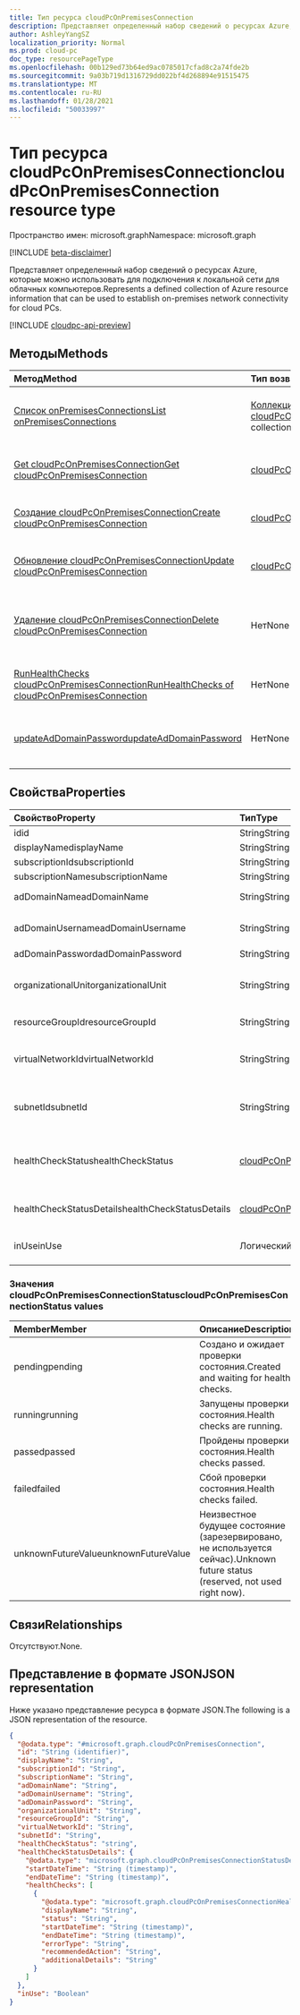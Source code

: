 ```yaml
---
title: Тип ресурса cloudPcOnPremisesConnection
description: Представляет определенный набор сведений о ресурсах Azure, которые можно использовать для подключения к локальной сети для облачных компьютеров.
author: AshleyYangSZ
localization_priority: Normal
ms.prod: cloud-pc
doc_type: resourcePageType
ms.openlocfilehash: 00b129ed73b64ed9ac0785017cfad8c2a74fde2b
ms.sourcegitcommit: 9a03b719d1316729dd022bf4d268894e91515475
ms.translationtype: MT
ms.contentlocale: ru-RU
ms.lasthandoff: 01/28/2021
ms.locfileid: "50033997"
---
```

# <a name="cloudpconpremisesconnection-resource-type"></a><span data-ttu-id="b7003-103">Тип ресурса cloudPcOnPremisesConnection</span><span class="sxs-lookup"><span data-stu-id="b7003-103">cloudPcOnPremisesConnection resource type</span></span>

<span data-ttu-id="b7003-104">Пространство имен: microsoft.graph</span><span class="sxs-lookup"><span data-stu-id="b7003-104">Namespace: microsoft.graph</span></span>

[!INCLUDE [beta-disclaimer](../../includes/beta-disclaimer.md)]

<span data-ttu-id="b7003-105">Представляет определенный набор сведений о ресурсах Azure, которые можно использовать для подключения к локальной сети для облачных компьютеров.</span><span class="sxs-lookup"><span data-stu-id="b7003-105">Represents a defined collection of Azure resource information that can be used to establish on-premises network connectivity for cloud PCs.</span></span>

[!INCLUDE [cloudpc-api-preview](../../includes/cloudpc-api-preview.md)]

## <a name="methods"></a><span data-ttu-id="b7003-106">Методы</span><span class="sxs-lookup"><span data-stu-id="b7003-106">Methods</span></span>

|<span data-ttu-id="b7003-107">Метод</span><span class="sxs-lookup"><span data-stu-id="b7003-107">Method</span></span>|<span data-ttu-id="b7003-108">Тип возвращаемых данных</span><span class="sxs-lookup"><span data-stu-id="b7003-108">Return type</span></span>|<span data-ttu-id="b7003-109">Описание</span><span class="sxs-lookup"><span data-stu-id="b7003-109">Description</span></span>|
|:---|:---|:---|
|[<span data-ttu-id="b7003-110">Список onPremisesConnections</span><span class="sxs-lookup"><span data-stu-id="b7003-110">List onPremisesConnections</span></span>](../api/virtualendpoint-list-onpremisesconnections.md)|<span data-ttu-id="b7003-111">[Коллекция cloudPcOnPremisesConnection](../resources/cloudpconpremisesconnection.md)</span><span class="sxs-lookup"><span data-stu-id="b7003-111">[cloudPcOnPremisesConnection](../resources/cloudpconpremisesconnection.md) collection</span></span>|<span data-ttu-id="b7003-112">Список свойств и связей объектов [cloudPcOnPremisesConnection.](../resources/cloudpconpremisesconnection.md)</span><span class="sxs-lookup"><span data-stu-id="b7003-112">List properties and relationships of the [cloudPcOnPremisesConnection](../resources/cloudpconpremisesconnection.md) objects.</span></span>|
|[<span data-ttu-id="b7003-113">Get cloudPcOnPremisesConnection</span><span class="sxs-lookup"><span data-stu-id="b7003-113">Get cloudPcOnPremisesConnection</span></span>](../api/cloudpconpremisesconnection-get.md)|[<span data-ttu-id="b7003-114">cloudPcOnPremisesConnection</span><span class="sxs-lookup"><span data-stu-id="b7003-114">cloudPcOnPremisesConnection</span></span>](../resources/cloudpconpremisesconnection.md)|<span data-ttu-id="b7003-115">Чтение свойств и связей объекта [cloudPcOnPremisesConnection.](../resources/cloudpconpremisesconnection.md)</span><span class="sxs-lookup"><span data-stu-id="b7003-115">Read the properties and relationships of the [cloudPcOnPremisesConnection](../resources/cloudpconpremisesconnection.md) object.</span></span>|
|[<span data-ttu-id="b7003-116">Создание cloudPcOnPremisesConnection</span><span class="sxs-lookup"><span data-stu-id="b7003-116">Create cloudPcOnPremisesConnection</span></span>](../api/virtualendpoint-post-onpremisesconnections.md)|[<span data-ttu-id="b7003-117">cloudPcOnPremisesConnection</span><span class="sxs-lookup"><span data-stu-id="b7003-117">cloudPcOnPremisesConnection</span></span>](../resources/cloudpconpremisesconnection.md)|<span data-ttu-id="b7003-118">Создание объекта [cloudPcOnPremisesConnection.](../resources/cloudpconpremisesconnection.md)</span><span class="sxs-lookup"><span data-stu-id="b7003-118">Create a new [cloudPcOnPremisesConnection](../resources/cloudpconpremisesconnection.md) object.</span></span>|
|[<span data-ttu-id="b7003-119">Обновление cloudPcOnPremisesConnection</span><span class="sxs-lookup"><span data-stu-id="b7003-119">Update cloudPcOnPremisesConnection</span></span>](../api/cloudpconpremisesconnection-update.md)|[<span data-ttu-id="b7003-120">cloudPcOnPremisesConnection</span><span class="sxs-lookup"><span data-stu-id="b7003-120">cloudPcOnPremisesConnection</span></span>](../resources/cloudpconpremisesconnection.md)|<span data-ttu-id="b7003-121">Обновление свойств объекта [cloudPcOnPremisesConnection.](../resources/cloudpconpremisesconnection.md)</span><span class="sxs-lookup"><span data-stu-id="b7003-121">Update the properties of a [cloudPcOnPremisesConnection](../resources/cloudpconpremisesconnection.md) object.</span></span>|
|[<span data-ttu-id="b7003-122">Удаление cloudPcOnPremisesConnection</span><span class="sxs-lookup"><span data-stu-id="b7003-122">Delete cloudPcOnPremisesConnection</span></span>](../api/cloudpconpremisesconnection-delete.md)|<span data-ttu-id="b7003-123">Нет</span><span class="sxs-lookup"><span data-stu-id="b7003-123">None</span></span>|<span data-ttu-id="b7003-124">Удаление объекта [cloudPcOnPremisesConnection.](../resources/cloudpconpremisesconnection.md)</span><span class="sxs-lookup"><span data-stu-id="b7003-124">Delete a [cloudPcOnPremisesConnection](../resources/cloudpconpremisesconnection.md) object.</span></span> <span data-ttu-id="b7003-125">Нельзя удалить используемую связь.</span><span class="sxs-lookup"><span data-stu-id="b7003-125">You can’t delete an connection that’s in use.</span></span>|
|[<span data-ttu-id="b7003-126">RunHealthChecks cloudPcOnPremisesConnection</span><span class="sxs-lookup"><span data-stu-id="b7003-126">RunHealthChecks of cloudPcOnPremisesConnection</span></span>](../api/cloudpconpremisesconnection-runhealthcheck.md)|<span data-ttu-id="b7003-127">Нет</span><span class="sxs-lookup"><span data-stu-id="b7003-127">None</span></span>|<span data-ttu-id="b7003-128">Запустите проверки состояния [cloudPcOnPremisesConnection.](../resources/cloudpconpremisesconnection.md)</span><span class="sxs-lookup"><span data-stu-id="b7003-128">Run health checks on the [cloudPcOnPremisesConnection](../resources/cloudpconpremisesconnection.md).</span></span>|
|[<span data-ttu-id="b7003-129">updateAdDomainPassword</span><span class="sxs-lookup"><span data-stu-id="b7003-129">updateAdDomainPassword</span></span>](../api/cloudpconpremisesconnection-updateaddomainpassword.md)|<span data-ttu-id="b7003-130">Нет</span><span class="sxs-lookup"><span data-stu-id="b7003-130">None</span></span>|<span data-ttu-id="b7003-131">Обновление пароля домена AD для успешного [cloudPcOnPremisesConnection.](../resources/cloudpconpremisesconnection.md)</span><span class="sxs-lookup"><span data-stu-id="b7003-131">Update AD domain password for a successful [cloudPcOnPremisesConnection](../resources/cloudpconpremisesconnection.md).</span></span>|

## <a name="properties"></a><span data-ttu-id="b7003-132">Свойства</span><span class="sxs-lookup"><span data-stu-id="b7003-132">Properties</span></span>

|<span data-ttu-id="b7003-133">Свойство</span><span class="sxs-lookup"><span data-stu-id="b7003-133">Property</span></span>|<span data-ttu-id="b7003-134">Тип</span><span class="sxs-lookup"><span data-stu-id="b7003-134">Type</span></span>|<span data-ttu-id="b7003-135">Описание</span><span class="sxs-lookup"><span data-stu-id="b7003-135">Description</span></span>|
|:---|:---|:---|
|<span data-ttu-id="b7003-136">id</span><span class="sxs-lookup"><span data-stu-id="b7003-136">id</span></span>|<span data-ttu-id="b7003-137">String</span><span class="sxs-lookup"><span data-stu-id="b7003-137">String</span></span>|<span data-ttu-id="b7003-138">Уникальный идентификатор локального подключения.</span><span class="sxs-lookup"><span data-stu-id="b7003-138">Unique identifier for the on-premises connection.</span></span> <span data-ttu-id="b7003-139">Только для чтения.</span><span class="sxs-lookup"><span data-stu-id="b7003-139">Read-only.</span></span>|
|<span data-ttu-id="b7003-140">displayName</span><span class="sxs-lookup"><span data-stu-id="b7003-140">displayName</span></span>|<span data-ttu-id="b7003-141">String</span><span class="sxs-lookup"><span data-stu-id="b7003-141">String</span></span>|<span data-ttu-id="b7003-142">Отображаемого имени для локального подключения.</span><span class="sxs-lookup"><span data-stu-id="b7003-142">The display name for the on-premises connection.</span></span>|
|<span data-ttu-id="b7003-143">subscriptionId</span><span class="sxs-lookup"><span data-stu-id="b7003-143">subscriptionId</span></span>|<span data-ttu-id="b7003-144">String</span><span class="sxs-lookup"><span data-stu-id="b7003-144">String</span></span>|<span data-ttu-id="b7003-145">ИД целевой подписки Azure, связанной с клиентом.</span><span class="sxs-lookup"><span data-stu-id="b7003-145">The ID of the target Azure subscription that’s associated with your tenant.</span></span>|
|<span data-ttu-id="b7003-146">subscriptionName</span><span class="sxs-lookup"><span data-stu-id="b7003-146">subscriptionName</span></span>|<span data-ttu-id="b7003-147">String</span><span class="sxs-lookup"><span data-stu-id="b7003-147">String</span></span>|<span data-ttu-id="b7003-148">Имя целевой подписки Azure.</span><span class="sxs-lookup"><span data-stu-id="b7003-148">The name of the target Azure subscription.</span></span> <span data-ttu-id="b7003-149">Только для чтения.</span><span class="sxs-lookup"><span data-stu-id="b7003-149">Read-only.</span></span>|
|<span data-ttu-id="b7003-150">adDomainName</span><span class="sxs-lookup"><span data-stu-id="b7003-150">adDomainName</span></span>|<span data-ttu-id="b7003-151">String</span><span class="sxs-lookup"><span data-stu-id="b7003-151">String</span></span>|<span data-ttu-id="b7003-152">Полное доменное имя домена Active Directory, к который требуется присоединиться.</span><span class="sxs-lookup"><span data-stu-id="b7003-152">The fully qualified domain name (FQDN) of the Active Directory domain you want to join.</span></span>|
|<span data-ttu-id="b7003-153">adDomainUsername</span><span class="sxs-lookup"><span data-stu-id="b7003-153">adDomainUsername</span></span>|<span data-ttu-id="b7003-154">String</span><span class="sxs-lookup"><span data-stu-id="b7003-154">String</span></span>|<span data-ttu-id="b7003-155">Имя пользователя учетной записи Active Directory (учетной записи пользователя или службы), которая имеет разрешения на создание объектов-компьютеров в Active Directory.</span><span class="sxs-lookup"><span data-stu-id="b7003-155">The username of an Active Directory account (user or service account) that has permissions to create computer objects in Active Directory.</span></span> <span data-ttu-id="b7003-156">Необходимый формат: admin@contoso.com.</span><span class="sxs-lookup"><span data-stu-id="b7003-156">Required format: admin@contoso.com.</span></span>|
|<span data-ttu-id="b7003-157">adDomainPassword</span><span class="sxs-lookup"><span data-stu-id="b7003-157">adDomainPassword</span></span>|<span data-ttu-id="b7003-158">String</span><span class="sxs-lookup"><span data-stu-id="b7003-158">String</span></span>|<span data-ttu-id="b7003-159">Пароль, связанный с adDomainUsername.</span><span class="sxs-lookup"><span data-stu-id="b7003-159">The password associated with adDomainUsername.</span></span>|
|<span data-ttu-id="b7003-160">organizationalUnit</span><span class="sxs-lookup"><span data-stu-id="b7003-160">organizationalUnit</span></span>|<span data-ttu-id="b7003-161">String</span><span class="sxs-lookup"><span data-stu-id="b7003-161">String</span></span>|<span data-ttu-id="b7003-162">Подразделение, в котором создается учетная запись компьютера.</span><span class="sxs-lookup"><span data-stu-id="b7003-162">The organizational unit (OU) in which the computer account is created.</span></span> <span data-ttu-id="b7003-163">Если оставить значение null, используется OU, настроенное в качестве используемого по умолчанию (известного контейнера объектов компьютера) в домене Active Directory ..</span><span class="sxs-lookup"><span data-stu-id="b7003-163">If left null, the OU that’s configured as the default (a well-known computer object container) in your Active Directory domain (OU) is used.</span></span> <span data-ttu-id="b7003-164">Необязательный параметр.</span><span class="sxs-lookup"><span data-stu-id="b7003-164">Optional.</span></span>|
|<span data-ttu-id="b7003-165">resourceGroupId</span><span class="sxs-lookup"><span data-stu-id="b7003-165">resourceGroupId</span></span>|<span data-ttu-id="b7003-166">String</span><span class="sxs-lookup"><span data-stu-id="b7003-166">String</span></span>|<span data-ttu-id="b7003-167">ИД целевой группы ресурсов.</span><span class="sxs-lookup"><span data-stu-id="b7003-167">The ID of the target resource group.</span></span> <span data-ttu-id="b7003-168">Требуемого формата: "/subscriptions/{subscription-id}/resourceGroups/{resourceGroupName}".</span><span class="sxs-lookup"><span data-stu-id="b7003-168">Required format: "/subscriptions/{subscription-id}/resourceGroups/{resourceGroupName}".</span></span>|
|<span data-ttu-id="b7003-169">virtualNetworkId</span><span class="sxs-lookup"><span data-stu-id="b7003-169">virtualNetworkId</span></span>|<span data-ttu-id="b7003-170">String</span><span class="sxs-lookup"><span data-stu-id="b7003-170">String</span></span>|<span data-ttu-id="b7003-171">ИД целевой виртуальной сети.</span><span class="sxs-lookup"><span data-stu-id="b7003-171">The ID of the target virtual network.</span></span> <span data-ttu-id="b7003-172">Требуемого формата: "/subscriptions/{subscription-id}/resourceGroups/{resourceGroupName}/providers/Microsoft.Network/virtualNetworks/{virtualNetworkName}".</span><span class="sxs-lookup"><span data-stu-id="b7003-172">Required format: "/subscriptions/{subscription-id}/resourceGroups/{resourceGroupName}/providers/Microsoft.Network/virtualNetworks/{virtualNetworkName}".</span></span>|
|<span data-ttu-id="b7003-173">subnetId</span><span class="sxs-lookup"><span data-stu-id="b7003-173">subnetId</span></span>|<span data-ttu-id="b7003-174">String</span><span class="sxs-lookup"><span data-stu-id="b7003-174">String</span></span>|<span data-ttu-id="b7003-175">ИД целевой подсети.</span><span class="sxs-lookup"><span data-stu-id="b7003-175">The ID of the target subnet.</span></span> <span data-ttu-id="b7003-176">Требуемого формата: "/subscriptions/{subscription-id}/resourceGroups/{resourceGroupName}/providers/Microsoft.Network/virtualNetworks/{virtualNetworkId}/subnets/{subnetName}".</span><span class="sxs-lookup"><span data-stu-id="b7003-176">Required format: "/subscriptions/{subscription-id}/resourceGroups/{resourceGroupName}/providers/Microsoft.Network/virtualNetworks/{virtualNetworkId}/subnets/{subnetName}".</span></span>|
|<span data-ttu-id="b7003-177">healthCheckStatus</span><span class="sxs-lookup"><span data-stu-id="b7003-177">healthCheckStatus</span></span>|[<span data-ttu-id="b7003-178">cloudPcOnPremisesConnectionStatus</span><span class="sxs-lookup"><span data-stu-id="b7003-178">cloudPcOnPremisesConnectionStatus</span></span>](#cloudpconpremisesconnectionstatus-values)|<span data-ttu-id="b7003-179">Состояние последней проверки состояния, которая была сделана для локального подключения.</span><span class="sxs-lookup"><span data-stu-id="b7003-179">The status of the most recent health check done on the on-premises connection.</span></span> <span data-ttu-id="b7003-180">Например, если состояние "passed", локальное подключение прошло все проверки, запускаемые службой.</span><span class="sxs-lookup"><span data-stu-id="b7003-180">For example, if status is "passed", the on-premises connection has passed all checks run by the service.</span></span> <span data-ttu-id="b7003-181">Возможные значения: `pending`, `running`, `passed`, `failed`, `unknownFutureValue`.</span><span class="sxs-lookup"><span data-stu-id="b7003-181">Possible values are: `pending`, `running`, `passed`, `failed`, `unknownFutureValue`.</span></span> <span data-ttu-id="b7003-182">Только для чтения.</span><span class="sxs-lookup"><span data-stu-id="b7003-182">Read-only.</span></span>|
|<span data-ttu-id="b7003-183">healthCheckStatusDetails</span><span class="sxs-lookup"><span data-stu-id="b7003-183">healthCheckStatusDetails</span></span>|[<span data-ttu-id="b7003-184">cloudPcOnPremisesConnectionStatusDetails</span><span class="sxs-lookup"><span data-stu-id="b7003-184">cloudPcOnPremisesConnectionStatusDetails</span></span>](../resources/cloudpconpremisesconnectionstatusdetails.md)|<span data-ttu-id="b7003-185">Сведения о проверках состояния подключения и соответствующих результатах.</span><span class="sxs-lookup"><span data-stu-id="b7003-185">The details of the connection's health checks and the corresponding results.</span></span> <span data-ttu-id="b7003-186">Возвращается только с помощью оператора `$select`.</span><span class="sxs-lookup"><span data-stu-id="b7003-186">Returned only on `$select`.</span></span> <span data-ttu-id="b7003-187">См. [пример](../api/cloudpconpremisesconnection-get.md) получения свойства healthCheckStatusDetails. Только для чтения.</span><span class="sxs-lookup"><span data-stu-id="b7003-187">See an [example](../api/cloudpconpremisesconnection-get.md) of getting the healthCheckStatusDetails property.Read-only.</span></span>|
|<span data-ttu-id="b7003-188">inUse</span><span class="sxs-lookup"><span data-stu-id="b7003-188">inUse</span></span>|<span data-ttu-id="b7003-189">Логический</span><span class="sxs-lookup"><span data-stu-id="b7003-189">Boolean</span></span>|<span data-ttu-id="b7003-190">Если засвеяно, используется локальное подключение.</span><span class="sxs-lookup"><span data-stu-id="b7003-190">When true, the on-premises connection is in use.</span></span> <span data-ttu-id="b7003-191">Если заведомо ложно, подключение не используется.</span><span class="sxs-lookup"><span data-stu-id="b7003-191">When false, the connection is not in use.</span></span> <span data-ttu-id="b7003-192">Невозможно удалить используемую связь.</span><span class="sxs-lookup"><span data-stu-id="b7003-192">You cannot delete a connection that’s in use.</span></span> <span data-ttu-id="b7003-193">Только для чтения.</span><span class="sxs-lookup"><span data-stu-id="b7003-193">Read-only.</span></span>|

### <a name="cloudpconpremisesconnectionstatus-values"></a><span data-ttu-id="b7003-194">Значения cloudPcOnPremisesConnectionStatus</span><span class="sxs-lookup"><span data-stu-id="b7003-194">cloudPcOnPremisesConnectionStatus values</span></span>

|<span data-ttu-id="b7003-195">Member</span><span class="sxs-lookup"><span data-stu-id="b7003-195">Member</span></span>|<span data-ttu-id="b7003-196">Описание</span><span class="sxs-lookup"><span data-stu-id="b7003-196">Description</span></span>|
|:---|:---|
|<span data-ttu-id="b7003-197">pending</span><span class="sxs-lookup"><span data-stu-id="b7003-197">pending</span></span>|<span data-ttu-id="b7003-198">Создано и ожидает проверки состояния.</span><span class="sxs-lookup"><span data-stu-id="b7003-198">Created and waiting for health checks.</span></span>
|<span data-ttu-id="b7003-199">running</span><span class="sxs-lookup"><span data-stu-id="b7003-199">running</span></span>|<span data-ttu-id="b7003-200">Запущены проверки состояния.</span><span class="sxs-lookup"><span data-stu-id="b7003-200">Health checks are running.</span></span>|
|<span data-ttu-id="b7003-201">passed</span><span class="sxs-lookup"><span data-stu-id="b7003-201">passed</span></span>|<span data-ttu-id="b7003-202">Пройдены проверки состояния.</span><span class="sxs-lookup"><span data-stu-id="b7003-202">Health checks passed.</span></span>|
|<span data-ttu-id="b7003-203">failed</span><span class="sxs-lookup"><span data-stu-id="b7003-203">failed</span></span>|<span data-ttu-id="b7003-204">Сбой проверки состояния.</span><span class="sxs-lookup"><span data-stu-id="b7003-204">Health checks failed.</span></span>|
|<span data-ttu-id="b7003-205">unknownFutureValue</span><span class="sxs-lookup"><span data-stu-id="b7003-205">unknownFutureValue</span></span>|<span data-ttu-id="b7003-206">Неизвестное будущее состояние (зарезервировано, не используется сейчас).</span><span class="sxs-lookup"><span data-stu-id="b7003-206">Unknown future status (reserved, not used right now).</span></span>|

## <a name="relationships"></a><span data-ttu-id="b7003-207">Связи</span><span class="sxs-lookup"><span data-stu-id="b7003-207">Relationships</span></span>

<span data-ttu-id="b7003-208">Отсутствуют.</span><span class="sxs-lookup"><span data-stu-id="b7003-208">None.</span></span>

## <a name="json-representation"></a><span data-ttu-id="b7003-209">Представление в формате JSON</span><span class="sxs-lookup"><span data-stu-id="b7003-209">JSON representation</span></span>

<span data-ttu-id="b7003-210">Ниже указано представление ресурса в формате JSON.</span><span class="sxs-lookup"><span data-stu-id="b7003-210">The following is a JSON representation of the resource.</span></span>
<!-- {
  "blockType": "resource",
  "keyProperty": "id",
  "@odata.type": "microsoft.graph.cloudPcOnPremisesConnection",
  "baseType": "microsoft.graph.entity",
  "openType": false,
  "optionalProperties": ["healthCheckStatusDetails"]
}
-->

``` json
{
  "@odata.type": "#microsoft.graph.cloudPcOnPremisesConnection",
  "id": "String (identifier)",
  "displayName": "String",
  "subscriptionId": "String",
  "subscriptionName": "String",
  "adDomainName": "String",
  "adDomainUsername": "String",
  "adDomainPassword": "String",
  "organizationalUnit": "String",
  "resourceGroupId": "String",
  "virtualNetworkId": "String",
  "subnetId": "String",
  "healthCheckStatus": "string",
  "healthCheckStatusDetails": {
    "@odata.type": "microsoft.graph.cloudPcOnPremisesConnectionStatusDetails",
    "startDateTime": "String (timestamp)",
    "endDateTime": "String (timestamp)",
    "healthChecks": [
      {
        "@odata.type": "microsoft.graph.cloudPcOnPremisesConnectionHealthCheck",
        "displayName": "String",
        "status": "String",
        "startDateTime": "String (timestamp)",
        "endDateTime": "String (timestamp)",
        "errorType": "String",
        "recommendedAction": "String",
        "additionalDetails": "String"
      }
    ]
  },
  "inUse": "Boolean"
}
```
